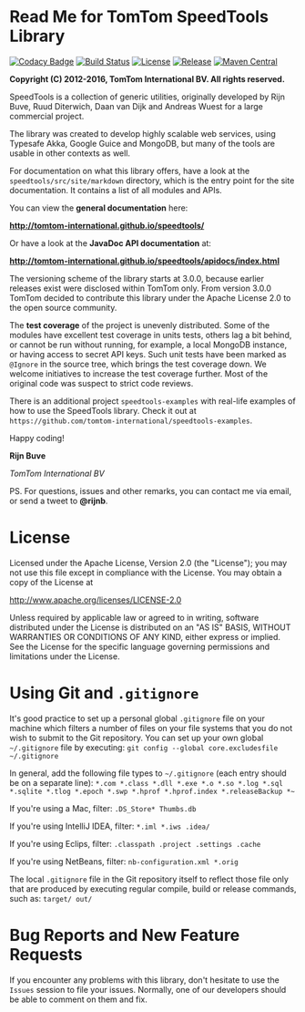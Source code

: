 # Read Me for TomTom SpeedTools Library

[![Codacy Badge](https://api.codacy.com/project/badge/Grade/3ce697b78d8742b89613dc02ef9021d5)](https://www.codacy.com/app/rijnb/speedtools?utm_source=github.com&amp;utm_medium=referral&amp;utm_content=tomtom-international/speedtools&amp;utm_campaign=Badge_Grade)
[![Build Status](https://img.shields.io/travis/tomtom-international/speedtools.svg?maxAge=3600)](https://travis-ci.org/tomtom-international/speedtools)
[![License](http://img.shields.io/badge/license-APACHE2-blue.svg)]()
[![Release](https://img.shields.io/github/release/tomtom-international/speedtools.svg?maxAge=3600)](https://github.com/tomtom-international/speedtools/releases)
[![Maven Central](https://img.shields.io/maven-central/v/com.tomtom.speedtools/speedtools.svg?maxAge=3600)](https://maven-badges.herokuapp.com/maven-central/com.tomtom.speedtools/speedtools)

**Copyright (C) 2012-2016, TomTom International BV. All rights reserved.**

SpeedTools is a collection of generic utilities, originally developed by Rijn Buve,
Ruud Diterwich, Daan van Dijk and Andreas Wuest for a large commercial project.

The library was created to develop highly scalable web services, using Typesafe Akka,
Google Guice and MongoDB, but many of the tools are usable in other contexts
as well.

For documentation on what this library offers, have a look at the `speedtools/src/site/markdown`
directory, which is the entry point for the site documentation. It contains a list of all
modules and APIs.

You can view the **general documentation** here:

**http://tomtom-international.github.io/speedtools/**

Or have a look at the **JavaDoc API documentation** at:

**http://tomtom-international.github.io/speedtools/apidocs/index.html**

The versioning scheme of the library starts at 3.0.0, because earlier releases exist
were disclosed within TomTom only. From version 3.0.0 TomTom decided to contribute
this library under the Apache License 2.0 to the open source community.

The **test coverage** of the project is unevenly distributed. Some of the modules have excellent
test coverage in units tests, others lag a bit behind, or cannot be run without running, for example,
a local MongoDB instance, or having access to secret API keys. Such unit tests have been marked
as `@Ignore` in the source tree, which brings the test coverage down. We welcome initiatives to
increase the test coverage further. Most of the original code was suspect to strict code
reviews.

There is an additional project `speedtools-examples` with real-life examples
of how to use the SpeedTools library. Check it out at
`https://github.com/tomtom-international/speedtools-examples`.

Happy coding!

**Rijn Buve**

*TomTom International BV*

PS. For questions, issues and other remarks, you can contact me via email, or
send a tweet to **@rijnb**.

# License

Licensed under the Apache License, Version 2.0 (the "License");
you may not use this file except in compliance with the License.
You may obtain a copy of the License at

   http://www.apache.org/licenses/LICENSE-2.0

Unless required by applicable law or agreed to in writing, software
distributed under the License is distributed on an "AS IS" BASIS,
WITHOUT WARRANTIES OR CONDITIONS OF ANY KIND, either express or implied.
See the License for the specific language governing permissions and
limitations under the License.

# Using Git and `.gitignore`

It's good practice to set up a personal global `.gitignore` file on your machine which filters a number of files
on your file systems that you do not wish to submit to the Git repository. You can set up your own global
`~/.gitignore` file by executing:
`git config --global core.excludesfile ~/.gitignore`

In general, add the following file types to `~/.gitignore` (each entry should be on a separate line):
`*.com *.class *.dll *.exe *.o *.so *.log *.sql *.sqlite *.tlog *.epoch *.swp *.hprof *.hprof.index *.releaseBackup *~`

If you're using a Mac, filter:
`.DS_Store* Thumbs.db`

If you're using IntelliJ IDEA, filter:
`*.iml *.iws .idea/`

If you're using Eclips, filter:
`.classpath .project .settings .cache`

If you're using NetBeans, filter:
`nb-configuration.xml *.orig`

The local `.gitignore` file in the Git repository itself to reflect those file only that are produced by executing
regular compile, build or release commands, such as:
`target/ out/`

# Bug Reports and New Feature Requests

If you encounter any problems with this library, don't hesitate to use the `Issues` session to file your issues.
Normally, one of our developers should be able to comment on them and fix.
